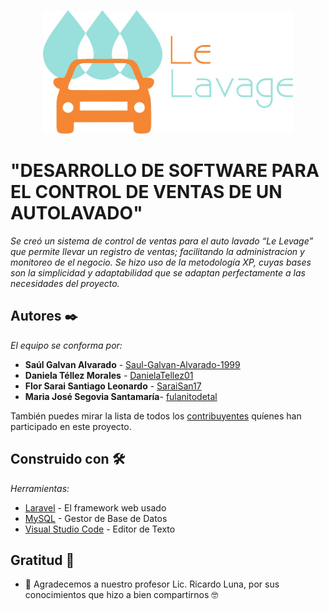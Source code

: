<p align="center"><img src="logo.jpg" alt="My cool logo" width="400"></a></p>

# "DESARROLLO DE SOFTWARE PARA EL CONTROL DE VENTAS DE UN AUTOLAVADO"

_Se creó un sistema de control de ventas para el auto lavado “Le Levage” que permite llevar un registro de ventas; facilitando la administracion y monitoreo de el negocio. 
Se hizo uso de la metodología XP, cuyas bases son la simplicidad y adaptabilidad que se adaptan perfectamente a las necesidades del proyecto._

## Autores ✒️

_El equipo se conforma por:_

* **Saúl Galvan Alvarado** - [Saul-Galvan-Alvarado-1999](https://github.com/Saul-Galvan-Alvarado-1999)
* **Daniela Téllez Morales** -  [DanielaTellez01](https://github.com/DanielaTellez01)
* **Flor Sarai Santiago Leonardo** - [SaraiSan17](https://github.com/SaraiSan17)
* **Maria José Segovia Santamaría**- [fulanitodetal](#fulanito-de-tal)



También puedes mirar la lista de todos los [contribuyentes](https://github.com/Saul-Galvan-Alvarado-1999/Autolavado-Le_Lavage/graphs/contributors) quíenes han participado en este proyecto. 

## Construido con 🛠️

_Herramientas:_

* [Laravel](https://laravel.com/) - El framework web usado
* [MySQL](https://www.mysql.com/) - Gestor de Base de Datos
* [Visual Studio Code](https://code.visualstudio.com/) - Editor de Texto


## Gratitud 🎁

* 📢 Agradecemos a nuestro profesor Lic. Ricardo Luna, por sus conocimientos que hizo a bien compartirnos 🤓


